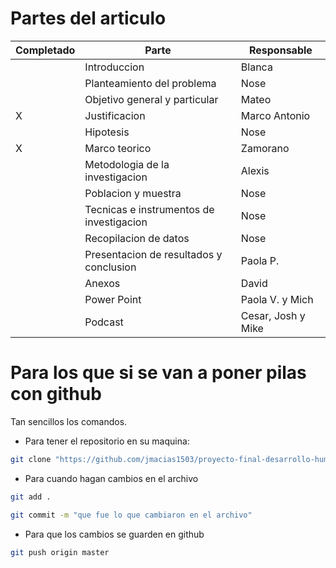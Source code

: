 # Partes del articulo

| Completado | Parte                                    | Responsable        |
|------------|------------------------------------------|--------------------|
|            | Introduccion                             | Blanca             |
|            | Planteamiento del problema               | Nose               |
|            | Objetivo general y particular            | Mateo              |
| X          | Justificacion                            | Marco Antonio      |
|            | Hipotesis                                | Nose               |
| X          | Marco teorico                            | Zamorano           |
|            | Metodologia de la investigacion          | Alexis             |
|            | Poblacion y muestra                      | Nose               |
|            | Tecnicas e instrumentos de investigacion | Nose               |
|            | Recopilacion de datos                    | Nose               |
|            | Presentacion de resultados y conclusion  | Paola P.           |
|            | Anexos                                   | David              |
|            | Power Point                              | Paola V. y Mich    |
|            | Podcast                                  | Cesar, Josh y Mike |

# Para los que si se van a poner pilas con github
Tan sencillos los comandos.

- Para tener el repositorio en su maquina:
```sh
git clone "https://github.com/jmacias1503/proyecto-final-desarrollo-humano-II.git"
```

- Para cuando hagan cambios en el archivo
```sh
git add .
```
```sh
git commit -m "que fue lo que cambiaron en el archivo"
```
- Para que los cambios se guarden en github
```sh
git push origin master
```
